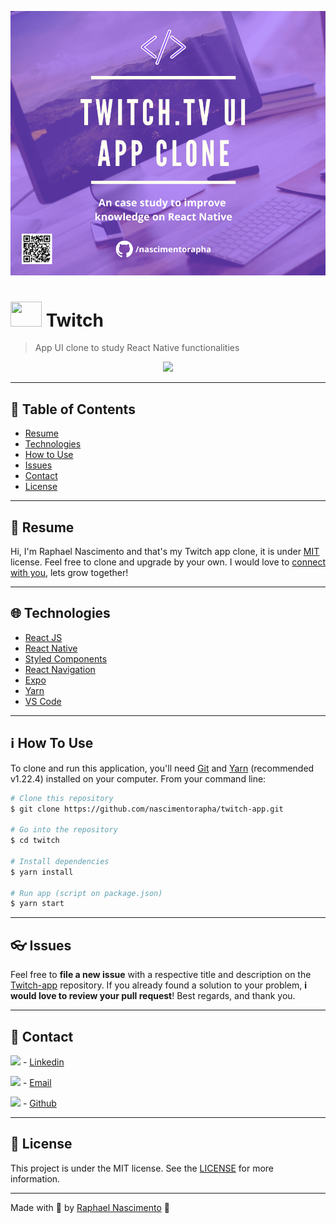 <p align="center"><img src=".github/twitch_folder.png"/></p>
<div display="flex" flex-direction="row" align-items= "center" justify-content= "center">
    <h1 margin-left="200" align-items="center" justify-content="center"><img width="50" height="40" src="https://image.flaticon.com/icons/svg/2111/2111668.svg"/>     Twitch</h1>
</div>

> App UI clone to study React Native functionalities

<p align="center"><img src=".github/twitch_preview.gif?raw=true" height="600"/></p>


---

## :pushpin: Table of Contents

* [Resume](#scroll-resume)
* [Technologies](#globe_with_meridians-technologies)
* [How to Use](#information_source-how-to-use)
* [Issues](#eyeglasses-issues)
* [Contact](#large_blue_diamond-contact)
* [License](#memo-license)


---
## :scroll: Resume

Hi, I'm Raphael Nascimento and that's my Twitch app clone, it is under [MIT](#memo-license) license. Feel free to clone and upgrade by your own. 
I would love to [connect with you](https://www.linkedin.com/in/nascimento-rapha), lets grow together!


---

## :globe_with_meridians: Technologies

- [React JS](https://pt-br.reactjs.org/)
- [React Native](https://reactnative.dev/)
- [Styled Components](https://styled-components.com/)
- [React Navigation](https://reactnavigation.org/)
- [Expo](https://expo.io/)
- [Yarn](https://yarnpkg.com/)
- [VS Code](https://code.visualstudio.com/) 

---
## :information_source: How To Use

To clone and run this application, you'll need [Git](https://git-scm.com) and [Yarn](https://yarnpkg.com) (recommended  v1.22.4) installed on your computer. From your command line:
```bash
# Clone this repository
$ git clone https://github.com/nascimentorapha/twitch-app.git

# Go into the repository
$ cd twitch

# Install dependencies
$ yarn install

# Run app (script on package.json)
$ yarn start
```

---

## :eyeglasses: Issues

Feel free to **file a new issue** with a respective title and description on the [Twitch-app](https://github.com/nascimentorapha/twitch-app/issues) repository. If you already found a solution to your problem, **i would love to review your pull request**! Best regards, and thank you.

---

## :large_blue_diamond: Contact

<p><img src="https://image.flaticon.com/icons/svg/174/174857.svg" width="20"/>  - <a href="https://www.linkedin.com/in/nascimento-rapha/">Linkedin</a> </p> 
<p><img src="https://image.flaticon.com/icons/svg/893/893257.svg" width="20"/> - <a href="mailto:nascimento.rapha@hotmail.com">Email</a></p>

<p><img src="https://image.flaticon.com/icons/svg/2111/2111425.svg" width="20"/> - <a href="https://github.com/nascimentorapha">Github</a></p>


---

## :memo: License
This project is under the MIT license. See the [LICENSE](https://github.com/nascimentorapha/twitch-app/blob/master/LICENSE) for more information.

---

Made with :blue_heart: by [Raphael Nascimento](https://github.com/nascimentorapha) 🚀
